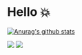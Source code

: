 # Hello :boom:

[![Anurag's github stats](https://github-readme-stats.vercel.app/api?username=Donghee-L&show_icons=true&theme=highcontrast)](https://github.com/anuraghazra/github-readme-stats)


<a href="mailto:ldh29768@gmail.com" target="_blank"><img src="https://img.shields.io/badge/Gmail-d14836?style=flat-square&logo=Gmail&logoColor=white"/></a>
<img src="https://img.shields.io/badge/JavaScript-#F7DF1E?style=flat-square&logo=JavaScript&logoColor=white"/>
